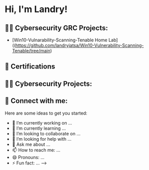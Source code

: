 <h1>Hi, I'm Landry! 

<h2>👨‍💻 Cybersecurity GRC Projects:</h2>

- [Win10-Vulnarability-Scanning-Tenable Home Lab]((https://github.com/landryjatsa/Win10-Vulnerability-Scanning-Tenable/tree/main)

<h2>📝 Certifications </h2>



<h2>👨‍💻 Cybersecurity Projects:</h2>



<h2> 🤳 Connect with me:</h2>



Here are some ideas to get you started:

- 🔭 I’m currently working on ...
- 🌱 I’m currently learning ...
- 👯 I’m looking to collaborate on ...
- 🤔 I’m looking for help with ...
- 💬 Ask me about ...
- 📫 How to reach me: ...
- 😄 Pronouns: ...
- ⚡ Fun fact: ...
-->
